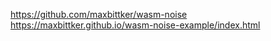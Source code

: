 https://github.com/maxbittker/wasm-noise
https://maxbittker.github.io/wasm-noise-example/index.html
